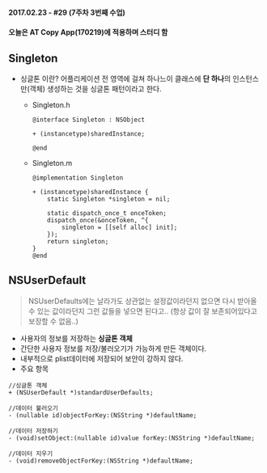 #### 2017.02.23 - #29 (7주차 3번째 수업)

#### 오늘은 AT Copy App(170219)에 적용하며 스터디 함

## Singleton
- 싱글톤 이란? 어플리케이션 전 영역에 걸쳐 하나느이 클래스에 **단 하나**의 인스턴스만(객체) 생성하는 것을 싱글톤 패턴이라고 한다.

  - Singleton.h  
  
      ```objc  
      @interface Singleton : NSObject

      + (instancetype)sharedInstance;

      @end

      ```  
  - Singleton.m
    
      ```objc  
      @implementation Singleton  
      
      + (instancetype)sharedInstance {
          static Singleton *singleton = nil;
      
          static dispatch_once_t onceToken;  
          dispatch_once(&onceToken, ^{  
              singleton = [[self alloc] init];  
          });  
          return singleton;  
      }  
      @end   
      ```  


## NSUserDefault  
> NSUserDefaults에는 날라가도 상관없는 설정값이라던지 없으면 다시 받아올 수 있는 값이라던지 그런 값들을 넣으면 된다고.. (항상 값이 잘 보존되어있다고 보장할 수 없음..)
- 사용자의 정보를 저장하는 **싱글톤 객체**
- 간단한 사용자 정보를 저장/불러오기가 가능하게 만든 객체이다.
- 내부적으로 plist데이터에 저장되어 보안이 강하지 않다.  
- 주요 항목  

 ```objc
 //싱글톤 객체
 + (NSUserDefault *)standardUserDefaults;
 
 //데이터 불러오기
 - (nullable id)objectForKey:(NSString *)defaultName;

 //데이터 저장하기
 - (void)setObject:(nullable id)value forKey:(NSString *)defaultName;

 //데이터 지우기
 - (void)removeObjectForKey:(NSString *)defaultName; 
 ```
